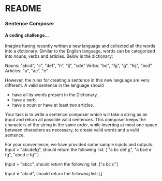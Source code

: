 # README

### Sentence Composer
#### A coding challenge...

Imagine having recently written a new language and collected all the words into a dictionary. Similar to the English language, words can be categorized into nouns, verbs and articles. Below is the dictionary:

Nouns: "abcd", "c", "def", "h", "ij", "cde"
Verbs: "bc", "fg", "g", "hij", "bcd"
Articles: "a", "ac", "e"

However, the rules for creating a sentence in this new language are very different. A valid sentence in the language should
- have all its words present in the Dictionary.
- have a verb.
- have a noun or have at least two articles.

Your task is to write a sentence composer which will take a string as an input and return all possible valid sentences. This composer keeps the characters of the string in the same order, while inserting at most one space between characters as necessary, to create valid words and a valid sentence.

For your convenience, we have provided some sample inputs and outputs.
Input = "abcdefg", should return the following list:
[
"a bc def g",
"a bcd e fg",
"abcd e fg"
]

Input = "abcc", should return the following list:
["a bc c"]

Input = "abcd", should return the following list:
[]
